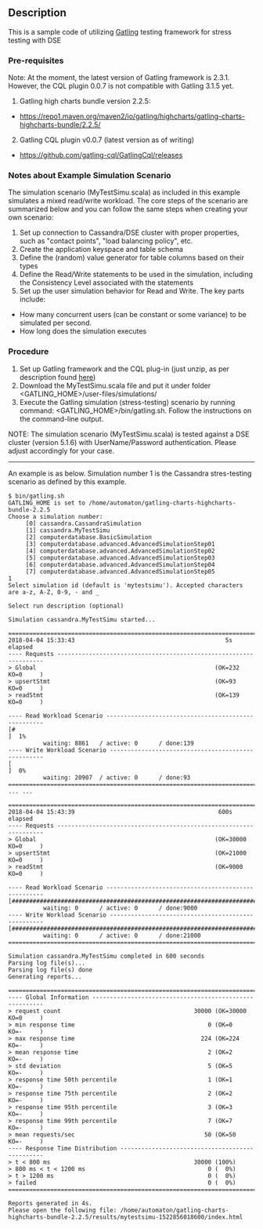 ## Description
This is a sample code of utilizing [Gatling](https://gatling.io/) testing framework for stress testing with DSE

### Pre-requisites
Note: At the moment, the latest version of Gatling framework is 2.3.1. However, the CQL plugin 0.0.7 is not compatible with Gatling 3.1.5 yet. 

1. Gatling high charts bundle version 2.2.5: 
  + https://repo1.maven.org/maven2/io/gatling/highcharts/gatling-charts-highcharts-bundle/2.2.5/   
2. Gatling CQL plugin v0.0.7 (latest version as of writing)
  + https://github.com/gatling-cql/GatlingCql/releases
 
### Notes about Example Simulation Scenario
The simulation scenario (MyTestSimu.scala) as included in this example simulates a mixed read/write workload. The core steps of the scenario are summarized below and you can follow the same steps when creating your own scenario:
1. Set up connection to Cassandra/DSE cluster with proper properties, such as "contact points", "load balancing policy", etc. 
2. Create the application keyspace and table schema
3. Define the (random) value generator for table columns based on their types
4. Define the Read/Write statements to be used in the simulation, including the Consistency Level associated with the statements
5. Set up the user simulation behavior for Read and Write. The key parts include:
* How many concurrent users (can be constant or some variance) to be simulated per second.
* How long does the simulation executes

### Procedure
1. Set up Gatling framework and the CQL plug-in (just unzip, as per description found [here](https://github.com/gatling-cql/GatlingCql))
2. Download the MyTestSimu.scala file and put it under folder <GATLING_HOME>/user-files/simulations/
3. Execute the Gatling simulation (stress-testing) scenario by running command: <GATLING_HOME>/bin/gatling.sh. Follow the instructions on the command-line output. 

NOTE: The simulation scenario (MyTestSimu.scala) is tested against a DSE cluster (version 5.1.6) with UserName/Password authentication. Please adjust accordingly for your case.

---

An example is as below. Simulation number 1 is the Cassandra stres-testing scenario as defined by this example.

```
$ bin/gatling.sh
GATLING_HOME is set to /home/automaton/gatling-charts-highcharts-bundle-2.2.5
Choose a simulation number:
     [0] cassandra.CassandraSimulation
     [1] cassandra.MyTestSimu
     [2] computerdatabase.BasicSimulation
     [3] computerdatabase.advanced.AdvancedSimulationStep01
     [4] computerdatabase.advanced.AdvancedSimulationStep02
     [5] computerdatabase.advanced.AdvancedSimulationStep03
     [6] computerdatabase.advanced.AdvancedSimulationStep04
     [7] computerdatabase.advanced.AdvancedSimulationStep05
1
Select simulation id (default is 'mytestsimu'). Accepted characters are a-z, A-Z, 0-9, - and _

Select run description (optional)

Simulation cassandra.MyTestSimu started...

================================================================================
2018-04-04 15:33:43                                           5s elapsed
---- Requests ------------------------------------------------------------------
> Global                                                   (OK=232    KO=0     )
> upsertStmt                                               (OK=93     KO=0     )
> readStmt                                                 (OK=139    KO=0     )

---- Read Workload Scenario ----------------------------------------------------
[#                                                                         ]  1%
          waiting: 8861   / active: 0      / done:139
---- Write Workload Scenario ---------------------------------------------------
[                                                                          ]  0%
          waiting: 20907  / active: 0      / done:93
================================================================================
... ...

================================================================================
2018-04-04 15:43:39                                         600s elapsed
---- Requests ------------------------------------------------------------------
> Global                                                   (OK=30000  KO=0     )
> upsertStmt                                               (OK=21000  KO=0     )
> readStmt                                                 (OK=9000   KO=0     )

---- Read Workload Scenario ----------------------------------------------------
[##########################################################################]100%
          waiting: 0      / active: 0      / done:9000
---- Write Workload Scenario ---------------------------------------------------
[##########################################################################]100%
          waiting: 0      / active: 0      / done:21000
================================================================================

Simulation cassandra.MyTestSimu completed in 600 seconds
Parsing log file(s)...
Parsing log file(s) done
Generating reports...

================================================================================
---- Global Information --------------------------------------------------------
> request count                                      30000 (OK=30000  KO=0     )
> min response time                                      0 (OK=0      KO=-     )
> max response time                                    224 (OK=224    KO=-     )
> mean response time                                     2 (OK=2      KO=-     )
> std deviation                                          5 (OK=5      KO=-     )
> response time 50th percentile                          1 (OK=1      KO=-     )
> response time 75th percentile                          2 (OK=2      KO=-     )
> response time 95th percentile                          3 (OK=3      KO=-     )
> response time 99th percentile                          7 (OK=7      KO=-     )
> mean requests/sec                                     50 (OK=50     KO=-     )
---- Response Time Distribution ------------------------------------------------
> t < 800 ms                                         30000 (100%)
> 800 ms < t < 1200 ms                                   0 (  0%)
> t > 1200 ms                                            0 (  0%)
> failed                                                 0 (  0%)
================================================================================

Reports generated in 4s.
Please open the following file: /home/automaton/gatling-charts-highcharts-bundle-2.2.5/results/mytestsimu-1522856018600/index.html
```
